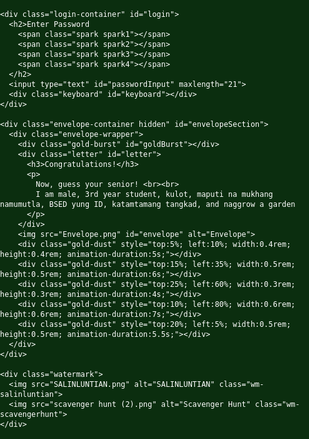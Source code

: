 <!DOCTYPE html>
<html lang="en">
<head>
<meta charset="UTF-8">
<meta name="viewport" content="width=device-width, initial-scale=1.0">
<title>SALINLUNTIAN: SCAVENGER HUNT</title>
<style>
  body, html {
    margin: 0;
    padding: 0;
    height: 100%;
    overflow: hidden;
    font-family: 'Georgia', serif;
    background: #0b2e0f;
    color: white;
  }

  canvas {
    position: fixed;
    top: 0;
    left: 0;
    z-index: 0;
    width: 100vw;
    height: 100vh;
    background: #123 url("GreenBG.png") no-repeat center center/cover;
    filter: brightness(0.8);
  }

  .watermark {
    position: fixed;
    bottom: 1vh;
    right: 1vw;
    display: flex;
    align-items: center;
    gap: 0.1rem;
    z-index: 3;
    pointer-events: none;
  }

  .watermark img {
    opacity: 0.4;
    display: block;
    height: auto;
  }

  .wm-salinluntian { max-height: 4rem; }
  .wm-scavengerhunt { max-height: 1rem; }

  /* Horizontal scroll container */
  .scroll-container {
    width: 100vw;
    height: 100vh;
    overflow-x: auto;
    overflow-y: hidden;
    -webkit-overflow-scrolling: touch;
    scroll-snap-type: x mandatory;
    display: flex;
    justify-content: center;
    align-items: center;
  }

  .scroll-content {
    display: flex;
    flex-direction: row;
    min-width: 100vw;
    height: 100%;
    justify-content: center;
    align-items: center;
    position: relative;
  }

  /* Login container */
  .login-container {
    position: relative;
    z-index: 2;
    text-align: center;
    background: none;
    padding: 0;
    border: none;
    box-shadow: none;
    max-width: 90vw;
    width: 350px;
    scroll-snap-align: center;
  }

  @import url('https://fonts.googleapis.com/css2?family=Baloo+2:wght@700&display=swap');

.login-container h2 {
    font-family: 'Baloo 2', cursive;
    font-size: 2.8rem; /* keep same as desktop */
    text-align: center;
    text-transform: uppercase;
    letter-spacing: 0.06em;
    color: white;
    text-shadow: 
        0 2px 2px rgba(0,0,0,0.6),
        0 0 8px #00ffcc,
        0 0 16px #00cc88,
        0 0 28px #009966;
    position: relative;
    display: inline-block;
    animation: shinePulse 3s infinite;
}

/* Remove any @media rules that shrink the font on mobile */
  @keyframes shinePulse {
    0% { text-shadow:0 2px 2px rgba(0,0,0,0.6),0 0 10px #00ffcc,0 0 20px #00cc88,0 0 35px #009966; color: #fff; }
    50% { text-shadow:0 2px 2px rgba(0,0,0,0.6),0 0 5px #00cc88,0 0 10px #009966,0 0 18px #007744; color: #f2f2f2; }
    100% { text-shadow:0 2px 2px rgba(0,0,0,0.6),0 0 10px #00ffcc,0 0 20px #00cc88,0 0 35px #009966; color: #fff; }
  }

  .login-container input {
    display: block;
    margin: 0 auto 2vh auto;
    padding: 0.8rem;
    font-size: 1.1rem;
    border-radius: 0.8rem;
    border: 1px solid #ccc;
    text-align: center;
    width: 90%;
    max-width: 220px;
    box-sizing: border-box;
    font-family: 'Courier New', monospace;
    font-style: italic;
  }

  /* Keyboard styling same as original (buttons, hover, active) */
  .keyboard {
    margin-top: 1vh;
    display: flex;
    flex-direction: column;
    align-items: center;
    gap: 0.6vh;
    width: 100%;
    background: none;
    box-shadow: none;
    border: none;
  }

  .keyboard div { display: flex; justify-content: center; gap: 0.5vw; width: 100%; }

  .keyboard button {
    padding: 0.8rem 1rem;
    border: none;
    border-radius: 0.8rem;
    font-size: 1rem;
    cursor: pointer;
    color: #fff;
    font-weight: bold;
    font-family: 'Georgia', serif;
    background: url("https://www.transparenttextures.com/patterns/wood-pattern.png"), 
                linear-gradient(145deg, #5c3d1e, #3e2a15);
    background-blend-mode: overlay;
    background-size: cover;
    box-shadow: 0 0.3rem 0.4rem rgba(0,0,0,0.6),
                inset -0.2rem -0.2rem 0.4rem rgba(0,0,0,0.4),
                inset 0.2rem 0.2rem 0.4rem rgba(255,255,255,0.1);
    transition: all 0.2s ease;
  }

  .keyboard button:hover {
    background: url("https://www.transparenttextures.com/patterns/wood-pattern.png"), 
                linear-gradient(145deg, #4b6d35, #2f4d25);
    background-size: cover;
    color: #dfffdf;
    box-shadow: 0 0 1rem #4caf50, inset 0 0 0.5rem rgba(0,0,0,0.7);
    transform: translateY(-0.2rem) scale(1.05);
  }

  .keyboard button:active { transform: translateY(0.2rem) scale(0.95); box-shadow: inset 0 0 0.8rem rgba(0,0,0,0.8); }

  .hidden { display: none; }

  /* Envelope container */
  .envelope-container {
    position: relative;
    text-align: center;
    z-index: 2;
    max-width: 90vw;
    width: 400px;
    scroll-snap-align: center;
  }

  .envelope-wrapper {
    position: relative;
    display: inline-block;
    animation: shake 3s infinite;
    width: 100%;
  }

  .envelope-wrapper::before {
    content: "";
    position: absolute;
    top: -5%; left: -5%; right: -5%; bottom: -5%;
    background: radial-gradient(circle, rgba(255,223,128,0.8) 0%, transparent 70%);
    animation: shimmer 2s infinite alternate;
    filter: blur(2vw);
    z-index: -1;
    border-radius: 50%;
  }

  .envelope-wrapper img {
    width: 100%;
    max-width: 300px;
    height: auto;
    cursor: pointer;
    animation: envelopeGlow 3s infinite alternate;
  }

  /* Letter styling */
  .letter {
    display: none;
    position: absolute;
    top: -16vh;
    left: 50%;
    transform: translateX(-50%) translateY(0);
    width: 90%;
    max-width: 360px;
    min-width: 200px;
    padding: 4% 5%;
    background: url("paperletter.png") no-repeat center center;
    background-size: 110% 110%;
    font-family: 'Georgia', serif;
    color: #2e2a23;
    font-size: 1rem;
    line-height: 1.5;
    opacity: 0;
    transition: all 1s ease;
    z-index: 5;
    box-sizing: border-box;
  }

  .letter h3 { margin-bottom: 1vh; font-size: 1.5rem; text-align: center; color: #2b1f0e; }
  .letter p { margin: 0.5vh 0; font-size: 1rem; text-align: justify; }

  .letter::before {
    content: "";
    position: absolute;
    top: 5%; left: 5%;
    width: 90%; height: 90%;
    background: url("https://www.transparenttextures.com/patterns/paper-fibers.png");
    opacity: 0.2;
    pointer-events: none;
    background-size: cover;
  }

  .letter.show {
    display: block;
    opacity: 1;
    transform: translateX(-50%) translateY(-5vh);
  }

</style>
</head>
<body>
<canvas id="sparks"></canvas>

<div class="scroll-container">
  <div class="scroll-content">

<link rel="preload" href="https://fonts.googleapis.com/css2?family=Baloo+2:wght@700&display=swap" as="style" onload="this.onload=null;this.rel='stylesheet'">
<noscript>
  <link href="https://fonts.googleapis.com/css2?family=Baloo+2:wght@700&display=swap" rel="stylesheet">
</noscript>


    <div class="login-container" id="login">
      <h2>Enter Password
        <span class="spark spark1"></span>
        <span class="spark spark2"></span>
        <span class="spark spark3"></span>
        <span class="spark spark4"></span>
      </h2>
      <input type="text" id="passwordInput" maxlength="21">
      <div class="keyboard" id="keyboard"></div>
    </div>

    <div class="envelope-container hidden" id="envelopeSection">
      <div class="envelope-wrapper">
        <div class="gold-burst" id="goldBurst"></div>
        <div class="letter" id="letter">
          <h3>Congratulations!</h3>
          <p>
            Now, guess your senior! <br><br>
            I am male, 3rd year student, kulot, maputi na mukhang namumutla, BSED yung ID, katamtamang tangkad, and naggrow a garden
          </p>
        </div>
        <img src="Envelope.png" id="envelope" alt="Envelope">
        <div class="gold-dust" style="top:5%; left:10%; width:0.4rem; height:0.4rem; animation-duration:5s;"></div>
        <div class="gold-dust" style="top:15%; left:35%; width:0.5rem; height:0.5rem; animation-duration:6s;"></div>
        <div class="gold-dust" style="top:25%; left:60%; width:0.3rem; height:0.3rem; animation-duration:4s;"></div>
        <div class="gold-dust" style="top:10%; left:80%; width:0.6rem; height:0.6rem; animation-duration:7s;"></div>
        <div class="gold-dust" style="top:20%; left:5%; width:0.5rem; height:0.5rem; animation-duration:5.5s;"></div>
      </div>
    </div>

    <div class="watermark">
      <img src="SALINLUNTIAN.png" alt="SALINLUNTIAN" class="wm-salinluntian">
      <img src="scavenger hunt (2).png" alt="Scavenger Hunt" class="wm-scavengerhunt">
    </div>

  </div>
</div>

<script>
const correctPassword = "Hydrilla verticillata";
const keyboard = document.getElementById("keyboard");
const passwordInput = document.getElementById("passwordInput");
let isUppercase = true;

const keyLayout = ["QWERTYUIOP","ASDFGHJKL","ZXCVBNM"];

function renderKeyboard() {
  keyboard.innerHTML = "";
  keyLayout.forEach(row => {
    const rowDiv = document.createElement("div");
    rowDiv.style.display = "flex";
    rowDiv.style.justifyContent = "center";
    row.split("").forEach(letter => {
      const btn = document.createElement("button");
      btn.textContent = isUppercase ? letter.toUpperCase() : letter.toLowerCase();
      btn.onclick = () => passwordInput.value += isUppercase ? letter.toUpperCase() : letter.toLowerCase();
      rowDiv.appendChild(btn);
    });
    keyboard.appendChild(rowDiv);
  });

  const controlRow = document.createElement("div");
  controlRow.style.display = "flex";
  controlRow.style.justifyContent = "center";
  controlRow.style.gap = "0.5vw";

  const shift = document.createElement("button");
  shift.textContent = "⇧";
  shift.onclick = () => { isUppercase = !isUppercase; renderKeyboard(); };
  controlRow.appendChild(shift);

  const del = document.createElement("button");
  del.textContent = "⌫";
  del.onclick = () => passwordInput.value = passwordInput.value.slice(0, -1);
  controlRow.appendChild(del);

  const space = document.createElement("button");
  space.textContent = "Space";
  space.onclick = () => passwordInput.value += " ";
  space.style.flex = "2";
  controlRow.appendChild(space);

  const enter = document.createElement("button");
  enter.textContent = "Enter";
  enter.onclick = checkPassword;
  controlRow.appendChild(enter);

  keyboard.appendChild(controlRow);
}

renderKeyboard();
passwordInput.addEventListener("keyup", (e) => { if (e.key === "Enter") checkPassword(); });

function checkPassword() {
  if (passwordInput.value.trim().toUpperCase() === correctPassword.toUpperCase()) {
    flashSparks("green"); speedBoost();
    document.getElementById("login").classList.add("hidden");
    document.getElementById("envelopeSection").classList.remove("hidden");
  } else {
    flashSparks("red"); speedBoost();
    passwordInput.classList.add("error");
    setTimeout(() => passwordInput.classList.remove("error"), 400);
    passwordInput.value = "";
  }
}

const envelope = document.getElementById("envelope");
const goldBurst = document.getElementById("goldBurst");
const letter = document.getElementById("letter");
let isOpened = false;

envelope.addEventListener("click", () => {
  if (isOpened) return;
  envelope.src = "openenve.png";
  goldBurst.classList.remove("active"); 
  void goldBurst.offsetWidth; 
  goldBurst.classList.add("active");
  letter.classList.add("show");
  flashSparks("green"); speedBoost();
  isOpened = true;
});

const canvas = document.getElementById("sparks");
const ctx = canvas.getContext("2d");
canvas.width = window.innerWidth;
canvas.height = window.innerHeight;
let sparks = [];
const numSparks = 100;
for (let i = 0; i < numSparks; i++) {
  sparks.push({ x: Math.random() * canvas.width, y: Math.random() * canvas.height, radius: Math.random() * 2 + 1, dx: (Math.random() - 0.5) * 0.6, dy: (Math.random() - 0.5) * 0.6, color: "yellow"});
}
function drawSparks() {
  ctx.clearRect(0, 0, canvas.width, canvas.height);
  sparks.forEach(s => {
    ctx.beginPath(); ctx.arc(s.x, s.y, s.radius, 0, Math.PI * 2); ctx.fillStyle = s.color; ctx.shadowColor = s.color; ctx.shadowBlur = 15; ctx.fill();
    s.x += s.dx; s.y += s.dy;
    if (s.x < 0 || s.x > canvas.width) s.dx *= -1;
    if (s.y < 0 || s.y > canvas.height) s.dy *= -1;
  });
  requestAnimationFrame(drawSparks);
}
drawSparks();
function flashSparks(color) { sparks.forEach(s => s.color = color); setTimeout(() => { sparks.forEach(s => s.color = "yellow"); }, 600); }
function speedBoost() { sparks.forEach(s => { s.dx *= 3; s.dy *= 3; }); setTimeout(() => { sparks.forEach(s => { s.dx /= 3; s.dy /= 3; }); }, 800); }
window.onresize = () => { canvas.width = window.innerWidth; canvas.height = window.innerHeight; };
</script>
</body>
</html>
